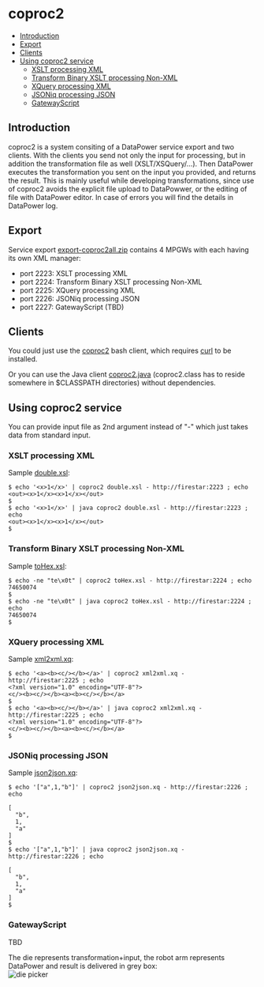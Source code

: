 # coproc2

* [Introduction](#introduction)
* [Export](#export)
* [Clients](#clients)
* [Using coproc2 service](#using-coproc2-service)
  * [XSLT processing XML](#xslt-processing-xml)
  * [Transform Binary XSLT processing Non-XML](#transform-binary-xslt-processing-non-xml)
  * [XQuery processing XML](#xquery-processing-xml)
  * [JSONiq processing JSON](#jsoniq-processing-json)
  * [GatewayScript](#gatewayscript)

## Introduction

coproc2 is a system consiting of a DataPower service export and two clients. With the clients you send not only the input for processing, but in addition the transformation file as well (XSLT/XSQuery/...). Then DataPower executes the transformation you sent on the input you provided, and returns the result. This is mainly useful while developing transformations, since use of coproc2 avoids the explicit file upload to DataPowwer, or the editing of file with DataPower editor. In case of errors you will find the details in DataPower log.

## Export

Service export [export-coproc2all.zip](exports/export-coproc2all.zip) contains 4 MPGWs with each having its own XML manager:  
* port 2223: XSLT processing XML
* port 2224: Transform Binary XSLT processing Non-XML
* port 2225: XQuery processing XML
* port 2226: JSONiq processing JSON
* port 2227: GatewayScript (TBD)

## Clients

You could just use the [coproc2](clients/coproc2) bash client, which requires [curl](https://curl.haxx.se/) to be installed.

Or you can use the Java client [coproc2.java](clients/coproc2.java) (coproc2.class has to reside somewhere in $CLASSPATH directories) without dependencies. 

## Using coproc2 service

You can provide input file as 2nd argument instead of "-" which just takes data from standard input.

### XSLT processing XML

Sample [double.xsl](samples/double.xsl):

    $ echo '<x>1</x>' | coproc2 double.xsl - http://firestar:2223 ; echo
    <out><x>1</x><x>1</x></out>
    $
    $ echo '<x>1</x>' | java coproc2 double.xsl - http://firestar:2223 ; echo
    <out><x>1</x><x>1</x></out>
    $

### Transform Binary XSLT processing Non-XML

Sample [toHex.xsl](samples/toHex.xsl):

    $ echo -ne "te\x0t" | coproc2 toHex.xsl - http://firestar:2224 ; echo
    74650074
    $
    $ echo -ne "te\x0t" | java coproc2 toHex.xsl - http://firestar:2224 ; echo
    74650074
    $

### XQuery processing XML

Sample [xml2xml.xq](samples/xml2xml.xq):

    $ echo '<a><b><c/></b></a>' | coproc2 xml2xml.xq - http://firestar:2225 ; echo
    <?xml version="1.0" encoding="UTF-8"?>
    <c/><b><c/></b><a><b><c/></b></a>
    $
    $ echo '<a><b><c/></b></a>' | java coproc2 xml2xml.xq - http://firestar:2225 ; echo
    <?xml version="1.0" encoding="UTF-8"?>
    <c/><b><c/></b><a><b><c/></b></a>
    $

### JSONiq processing JSON

Sample [json2json.xq](samples/json2json.xq):

    $ echo '["a",1,"b"]' | coproc2 json2json.xq - http://firestar:2226 ; echo
    
    [
      "b",
      1,
      "a"
    ]
    $
    $ echo '["a",1,"b"]' | java coproc2 json2json.xq - http://firestar:2226 ; echo
    
    [
      "b",
      1,
      "a"
    ]
    $

### GatewayScript 

TBD


The die represents transformation+input, the robot arm represents DataPower and result is delivered in grey box:      
![die picker](res/die.anim.gif)
